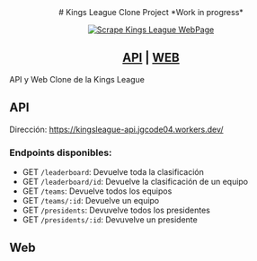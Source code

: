 <div align="center">    
# Kings League Clone Project
*Work in progress*

[![Scrape Kings League WebPage](https://github.com/JoseGomez14/kings-league-project/actions/workflows/scraper-action.yml/badge.svg)](https://github.com/JoseGomez14/kings-league-project/actions/workflows/scraper-action.yml)

<h2><a href='https://kingsleague-api.jgcode04.workers.dev/'>API</a> | <a href=''>WEB</a></h2>
</div>

API y Web Clone de la Kings League

## API
Dirección: https://kingsleague-api.jgcode04.workers.dev/

### Endpoints disponibles:

- GET `/leaderboard`: Devuelve toda la clasificación
- GET `/leaderboard/id`: Devuelve la clasificación de un equipo
- GET `/teams`: Devuelve todos los equipos
- GET `/teams/:id`: Devuelve un equipo
- GET `/presidents`: Devuvelve todos los presidentes
- GET `/presidents/:id`: Devuvelve un presidente

## Web